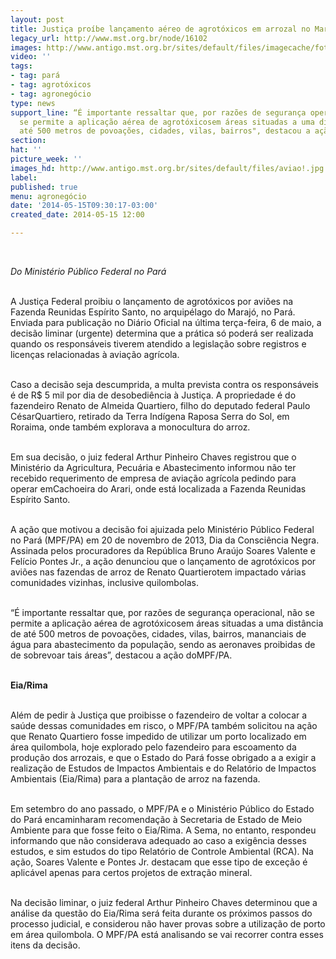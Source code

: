 ```yaml
---
layout: post
title: Justiça proíbe lançamento aéreo de agrotóxicos em arrozal no Marajó
legacy_url: http://www.mst.org.br/node/16102
images: http://www.antigo.mst.org.br/sites/default/files/imagecache/foto_destaque/aviao!.jpg
video: ''
tags:
- tag: pará
- tag: agrotóxicos
- tag: agronegócio
type: news
support_line: “É importante ressaltar que, por razões de segurança operacional, não
  se permite a aplicação aérea de agrotóxicosem áreas situadas a uma distância de
  até 500 metros de povoações, cidades, vilas, bairros", destacou a ação do MPF/PA.
section: 
hat: ''
picture_week: ''
images_hd: http://www.antigo.mst.org.br/sites/default/files/aviao!.jpg
label: 
published: true
menu: agronegócio
date: '2014-05-15T09:30:17-03:00'
created_date: 2014-05-15 12:00

---
```

<p>&nbsp;</p><p><em>Do Ministério Público Federal no Pará</em></p><p><br>A Justiça Federal proibiu o lançamento de agrotóxicos por aviões na Fazenda Reunidas Espírito Santo, no arquipélago do Marajó, no Pará. Enviada para publicação no Diário Oficial na última terça-feira, 6 de maio, a decisão liminar (urgente) determina que a prática só poderá ser realizada quando os responsáveis tiverem atendido a legislação sobre registros e licenças relacionadas à aviação agrícola.</p><p><br>Caso a decisão seja descumprida, a multa prevista contra os responsáveis é de R$ 5 mil por dia de desobediência à Justiça. A propriedade é do fazendeiro Renato de Almeida Quartiero, filho do deputado federal Paulo CésarQuartiero, retirado da Terra Indígena Raposa Serra do Sol, em Roraima, onde também explorava a monocultura do arroz.</p><p><br>Em sua decisão, o juiz federal Arthur Pinheiro Chaves registrou que o Ministério da Agricultura, Pecuária e Abastecimento informou não ter recebido requerimento de empresa de aviação agrícola pedindo para operar emCachoeira do Arari, onde está localizada a Fazenda Reunidas Espírito Santo.</p><p><br>A ação que motivou a decisão foi ajuizada pelo Ministério Público Federal no Pará (MPF/PA) em 20 de novembro de 2013, Dia da Consciência Negra. Assinada pelos procuradores da República Bruno Araújo Soares Valente e Felício Pontes Jr., a ação denunciou que o lançamento de agrotóxicos por aviões nas fazendas de arroz de Renato Quartierotem impactado várias comunidades vizinhas, inclusive quilombolas.</p><p><br>“É importante ressaltar que, por razões de segurança operacional, não se permite a aplicação aérea de agrotóxicosem áreas situadas a uma distância de até 500 metros de povoações, cidades, vilas, bairros, mananciais de água para abastecimento da população, sendo as aeronaves proibidas de de sobrevoar tais áreas”, destacou a ação doMPF/PA.</p><p><br><strong>Eia/Rima </strong></p><p><br>Além de pedir à Justiça que proibisse o fazendeiro de voltar a colocar a saúde dessas comunidades em risco, o MPF/PA também solicitou na ação que Renato Quartiero fosse impedido de utilizar um porto localizado em área quilombola, hoje explorado pelo fazendeiro para escoamento da produção dos arrozais, e que o Estado do Pará fosse obrigado a a exigir a realização de Estudos de Impactos Ambientais e do Relatório de Impactos Ambientais (Eia/Rima) para a plantação de arroz na fazenda.</p><p><br>Em setembro do ano passado, o MPF/PA e o Ministério Público do Estado do Pará encaminharam recomendação à Secretaria de Estado de Meio Ambiente para que fosse feito o Eia/Rima. A Sema, no entanto, respondeu informando que não considerava adequado ao caso a exigência desses estudos, e sim estudos do tipo Relatório de Controle Ambiental (RCA). Na ação, Soares Valente e Pontes Jr. destacam que esse tipo de exceção é aplicável apenas para certos projetos de extração mineral.</p><p><br>Na decisão liminar, o juiz federal Arthur Pinheiro Chaves determinou que a análise da questão do Eia/Rima será feita durante os próximos passos do processo judicial, e considerou não haver provas sobre a utilização de porto em área quilombola. O MPF/PA está analisando se vai recorrer contra esses itens da decisão.</p><p>&nbsp;</p><p>&nbsp;</p>
